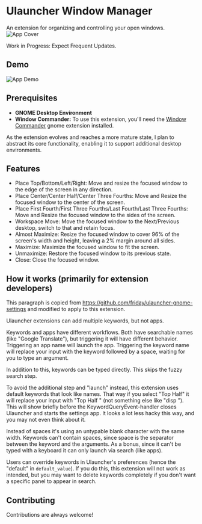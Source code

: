 # Ulauncher Window Manager

An extension for organizing and controlling your open windows.![App Cover](https://github.com/gnikolaos/ulauncher-window-manager/blob/main/images/wm-cover.jpg?raw=true)

Work in Progress: Expect Frequent Updates.


## Demo
![App Demo](https://github.com/gnikolaos/ulauncher-window-manager/blob/main/images/wm-demo.gif?raw=true)


## Prerequisites

* **GNOME Desktop Environment**
* **Window Commander:** To use this extension, you'll need the [Window Commander](https://github.com/gnikolaos/window-commander) gnome extension installed.

As the extension evolves and reaches a more mature state, I plan to abstract its core functionality, enabling it to support additional desktop environments.


## Features

- Place Top/Bottom/Left/Right: Move and resize the focused window to the edge of the screen in any direction.
- Place Center/Center Half/Center Three Fourths: Move and Resize the focused window to the center of the screen.
- Place First Fourth/First Three Fourths/Last Fourth/Last Three Fourths: Move and Resize the focused window to the sides of the screen.
- Workspace Move: Move the focused window to the Next/Previous desktop, switch to that and retain focus.
- Almost Maximize: Resize the focused window to cover 96% of the screen's width and height, leaving a 2% margin around all sides.
- Maximize: Maximize the focused window to fit the screen.
- Unmaximize: Restore the focused window to its previous state.
- Close: Close the focused window.


## How it works (primarily for extension developers)

This paragraph is copied from https://github.com/friday/ulauncher-gnome-settings and modified to apply to this extension.

Ulauncher extensions can add multiple keywords, but not apps.

Keywords and apps have different workflows. Both have searchable names (like "Google Translate"), but triggering it will have different behavior. Triggering an app name will launch the app. Triggering the keyword name will replace your input with the keyword followed by a space, waiting for you to type an argument.

In addition to this, keywords can be typed directly. This skips the fuzzy search step.

To avoid the additional step and "launch" instead, this extension uses default keywords that look like names. That way if you select "Top Half" it will replace your input with "Top Half " (not something else like "disp "). This will show briefly before the KeywordQueryEvent-handler closes Ulauncher and starts the settings app. It looks a lot less hacky this way, and you may not even think about it.

Instead of spaces it's using an untypable blank character with the same width. Keywords can't contain spaces, since space is the separator between the keyword and the arguments. As a bonus, since it can't be typed with a keyboard it can only launch via search (like apps).

Users can override keywords in Ulauncher's preferences (hence the "default" in `default_value`). If you do this, this extension will not work as intended, but you may want to delete keywords completely if you don't want a specific panel to appear in search.


## Contributing

Contributions are always welcome!

